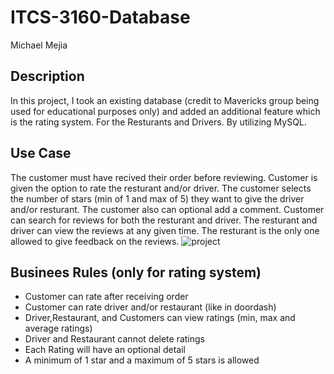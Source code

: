 # ITCS-3160-Database
Michael Mejia
## Description

In this project, I took an existing database (credit to Mavericks group being used for educational purposes only) and added an additional feature which is the rating system. For the Resturants and Drivers. By utilizing MySQL.

## Use Case
   The customer must have recived their order before reviewing. Customer is given the option to rate the resturant and/or driver. The customer selects the number of stars (min of 1 and max of 5) they want to give the driver and/or resturant. The customer also can optional add a comment. Customer can search for reviews for both the resturant and driver. The resturant and driver can view the reviews at any given time. The resturant is the only one allowed to give feedback on the reviews.
   ![project](https://user-images.githubusercontent.com/54326315/113447729-70ca9900-93c8-11eb-8fc6-69ac5c58b886.png)

   

## Businees Rules (only for rating system)
- Customer can rate after receiving order
- Customer can rate driver and/or restaurant (like in doordash)
- Driver,Restaurant, and Customers can view ratings (min, max and average ratings)
- Driver and Restaurant cannot delete ratings
- Each Rating will have an optional detail
- A minimum of 1 star and a maximum of 5 stars is allowed

